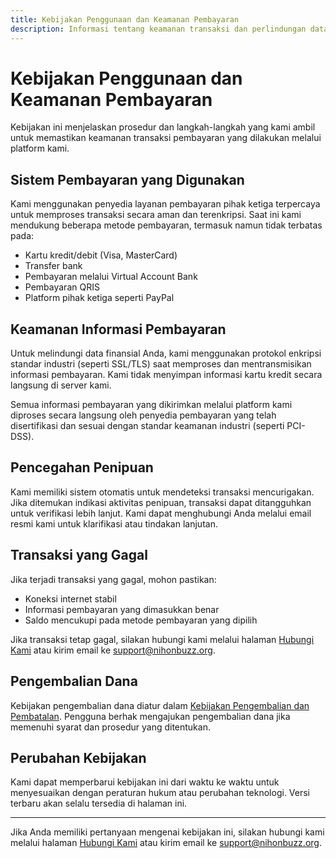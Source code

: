```yaml
---
title: Kebijakan Penggunaan dan Keamanan Pembayaran
description: Informasi tentang keamanan transaksi dan perlindungan data pembayaran pengguna.
---
```


# Kebijakan Penggunaan dan Keamanan Pembayaran

Kebijakan ini menjelaskan prosedur dan langkah-langkah yang kami ambil untuk memastikan keamanan transaksi pembayaran yang dilakukan melalui platform kami.

## Sistem Pembayaran yang Digunakan

Kami menggunakan penyedia layanan pembayaran pihak ketiga terpercaya untuk memproses transaksi secara aman dan terenkripsi. Saat ini kami mendukung beberapa metode pembayaran, termasuk namun tidak terbatas pada:

- Kartu kredit/debit (Visa, MasterCard)
- Transfer bank
- Pembayaran melalui Virtual Account Bank
- Pembayaran QRIS
- Platform pihak ketiga seperti PayPal

## Keamanan Informasi Pembayaran

Untuk melindungi data finansial Anda, kami menggunakan protokol enkripsi standar industri (seperti SSL/TLS) saat memproses dan mentransmisikan informasi pembayaran. Kami tidak menyimpan informasi kartu kredit secara langsung di server kami.

Semua informasi pembayaran yang dikirimkan melalui platform kami diproses secara langsung oleh penyedia pembayaran yang telah disertifikasi dan sesuai dengan standar keamanan industri (seperti PCI-DSS).

## Pencegahan Penipuan

Kami memiliki sistem otomatis untuk mendeteksi transaksi mencurigakan. Jika ditemukan indikasi aktivitas penipuan, transaksi dapat ditangguhkan untuk verifikasi lebih lanjut. Kami dapat menghubungi Anda melalui email resmi kami untuk klarifikasi atau tindakan lanjutan.

## Transaksi yang Gagal

Jika terjadi transaksi yang gagal, mohon pastikan:

- Koneksi internet stabil
- Informasi pembayaran yang dimasukkan benar
- Saldo mencukupi pada metode pembayaran yang dipilih

Jika transaksi tetap gagal, silakan hubungi kami melalui halaman [Hubungi Kami](/hubungi-kami) atau kirim email ke [support@nihonbuzz.org](mailto:support@nihonbuzz.org).

## Pengembalian Dana

Kebijakan pengembalian dana diatur dalam [Kebijakan Pengembalian dan Pembatalan](/legal/refund-policy). Pengguna berhak mengajukan pengembalian dana jika memenuhi syarat dan prosedur yang ditentukan.

## Perubahan Kebijakan

Kami dapat memperbarui kebijakan ini dari waktu ke waktu untuk menyesuaikan dengan peraturan hukum atau perubahan teknologi. Versi terbaru akan selalu tersedia di halaman ini.

---

Jika Anda memiliki pertanyaan mengenai kebijakan ini, silakan hubungi kami melalui halaman [Hubungi Kami](/hubungi-kami) atau kirim email ke [support@nihonbuzz.org](mailto:support@nihonbuzz.org).
